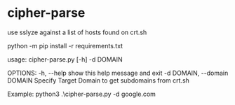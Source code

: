 # cipher-parse
use sslyze against a list of hosts found on crt.sh

python -m pip install -r requirements.txt

usage: cipher-parse.py [-h] -d DOMAIN

OPTIONS:
  -h, --help            show this help message and exit
  -d DOMAIN, --domain DOMAIN
                        Specify Target Domain to get subdomains from crt.sh

Example: python3 .\cipher-parse.py -d google.com
